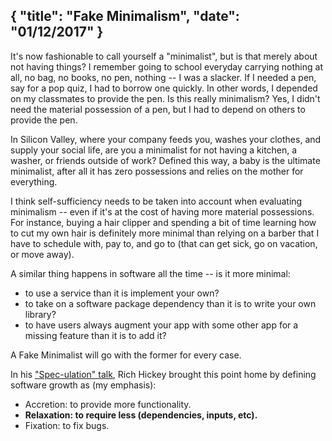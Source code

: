 {
  "title": "Fake Minimalism",
  "date": "01/12/2017"
}
---

It's now fashionable to call yourself a "minimalist", but is that merely about not having things? I remember going to school everyday carrying nothing at all, no bag, no books, no pen, nothing -- I was a slacker. If I needed a
pen, say for a pop quiz, I had to borrow one quickly. In other words, I depended
on my classmates to provide the pen. Is this really minimalism? Yes, I didn't need the material possession of a pen, but I had to depend on others to provide the pen.

In Silicon Valley, where your company feeds you, washes your clothes, and supply your
social life, are you a minimalist for not having a kitchen, a washer, or friends
outside of work? Defined this way, a baby is the ultimate minimalist, after all
it has zero possessions and relies on the mother for everything.

I think self-sufficiency needs to be taken into account when evaluating
minimalism -- even if it's at the cost of having more material possessions. For
instance, buying a hair clipper and spending a bit of time learning how to
cut my own hair is definitely more minimal than relying on a barber that I have
to schedule with, pay to, and go to (that can get sick, go on vacation, or
move away).

A similar thing happens in software all the time -- is it more minimal:

- to use a service than it is implement your own?
- to take on a software package dependency than it is to write your own library?
- to have users always augment your app with some other app for a missing
  feature than it is to add it?

A Fake Minimalist will go with the former for every case.

In his ["Spec-ulation" talk](https://youtu.be/oyLBGkS5ICk?t=23m), Rich
Hickey brought this point home by defining software growth as (my emphasis):

- Accretion: to provide more functionality.
- __Relaxation: to require less (dependencies, inputs, etc).__
- Fixation: to fix bugs.
